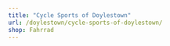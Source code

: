 ```yaml
---
title: "Cycle Sports of Doylestown"
url: /doylestown/cycle-sports-of-doylestown/
shop: Fahrrad
---
```


